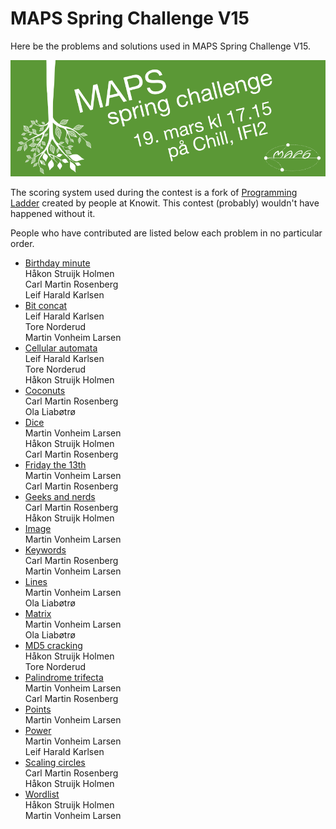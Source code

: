 # MAPS Spring Challenge V15
Here be the problems and solutions used in MAPS Spring Challenge V15.

![](screen.png)

The scoring system used during the contest is a fork of [Programming
Ladder](https://github.com/alexanbj/programming-ladder) created by people at
Knowit. This contest (probably) wouldn't have happened without it.

People who have contributed are listed below each problem in no particular
order.

- [Birthday minute](birthday_minute)  
    Håkon Struijk Holmen  
    Carl Martin Rosenberg  
    Leif Harald Karlsen
- [Bit concat](bit_concat)  
    Leif Harald Karlsen  
    Tore Norderud  
    Martin Vonheim Larsen
- [Cellular automata](cellular_automata)  
    Leif Harald Karlsen  
    Tore Norderud  
    Håkon Struijk Holmen
- [Coconuts](coconuts)  
    Carl Martin Rosenberg  
    Ola Liabøtrø
- [Dice](dice)  
    Martin Vonheim Larsen  
    Håkon Struijk Holmen  
    Carl Martin Rosenberg
- [Friday the 13th](friday13)  
    Martin Vonheim Larsen  
    Carl Martin Rosenberg
- [Geeks and nerds](geeks_and_nerds)  
    Carl Martin Rosenberg  
    Håkon Struijk Holmen
- [Image](image)  
    Martin Vonheim Larsen
- [Keywords](keywords)  
    Carl Martin Rosenberg  
    Martin Vonheim Larsen
- [Lines](lines)  
    Martin Vonheim Larsen  
    Ola Liabøtrø
- [Matrix](matrix)  
    Martin Vonheim Larsen  
    Ola Liabøtrø
- [MD5 cracking](md5_crack)  
    Håkon Struijk Holmen  
    Tore Norderud
- [Palindrome trifecta](palin_tri)  
    Martin Vonheim Larsen  
    Carl Martin Rosenberg
- [Points](points)  
    Martin Vonheim Larsen
- [Power](power)  
    Martin Vonheim Larsen  
    Leif Harald Karlsen
- [Scaling circles](scaling_circles)  
    Carl Martin Rosenberg  
    Håkon Struijk Holmen
- [Wordlist](wordlist)  
    Håkon Struijk Holmen  
    Martin Vonheim Larsen
